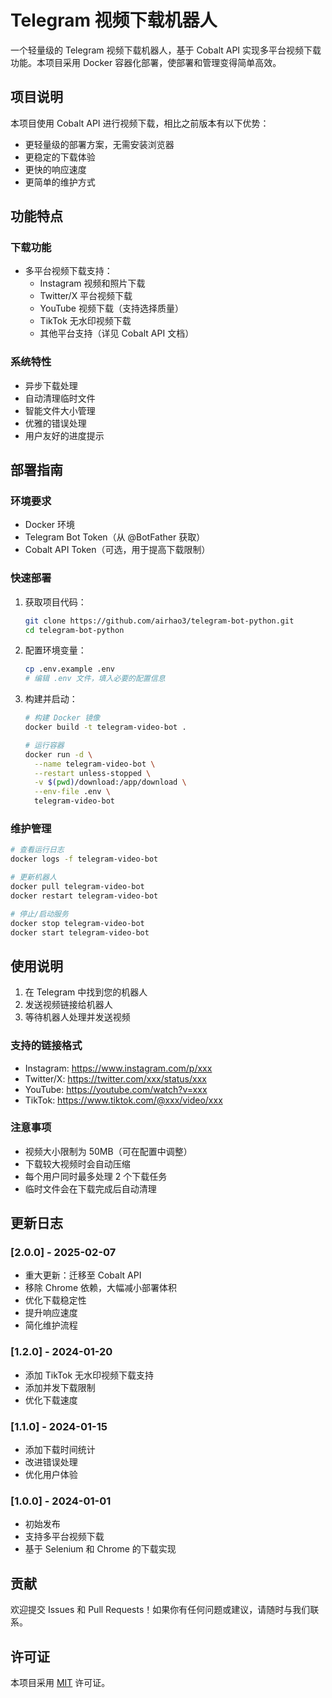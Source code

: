 # Telegram 视频下载机器人

一个轻量级的 Telegram 视频下载机器人，基于 Cobalt API 实现多平台视频下载功能。本项目采用 Docker 容器化部署，使部署和管理变得简单高效。

## 项目说明

本项目使用 Cobalt API 进行视频下载，相比之前版本有以下优势：
- 更轻量级的部署方案，无需安装浏览器
- 更稳定的下载体验
- 更快的响应速度
- 更简单的维护方式

## 功能特点

### 下载功能
- 多平台视频下载支持：
  - Instagram 视频和照片下载
  - Twitter/X 平台视频下载
  - YouTube 视频下载（支持选择质量）
  - TikTok 无水印视频下载
  - 其他平台支持（详见 Cobalt API 文档）

### 系统特性
- 异步下载处理
- 自动清理临时文件
- 智能文件大小管理
- 优雅的错误处理
- 用户友好的进度提示

## 部署指南

### 环境要求
- Docker 环境
- Telegram Bot Token（从 @BotFather 获取）
- Cobalt API Token（可选，用于提高下载限制）

### 快速部署

1. 获取项目代码：
   ```bash
   git clone https://github.com/airhao3/telegram-bot-python.git
   cd telegram-bot-python
   ```

2. 配置环境变量：
   ```bash
   cp .env.example .env
   # 编辑 .env 文件，填入必要的配置信息
   ```

3. 构建并启动：
   ```bash
   # 构建 Docker 镜像
   docker build -t telegram-video-bot .
   
   # 运行容器
   docker run -d \
     --name telegram-video-bot \
     --restart unless-stopped \
     -v $(pwd)/download:/app/download \
     --env-file .env \
     telegram-video-bot
   ```

### 维护管理

```bash
# 查看运行日志
docker logs -f telegram-video-bot

# 更新机器人
docker pull telegram-video-bot
docker restart telegram-video-bot

# 停止/启动服务
docker stop telegram-video-bot
docker start telegram-video-bot
```

## 使用说明

1. 在 Telegram 中找到您的机器人
2. 发送视频链接给机器人
3. 等待机器人处理并发送视频

### 支持的链接格式
- Instagram: https://www.instagram.com/p/xxx
- Twitter/X: https://twitter.com/xxx/status/xxx
- YouTube: https://youtube.com/watch?v=xxx
- TikTok: https://www.tiktok.com/@xxx/video/xxx

### 注意事项
- 视频大小限制为 50MB（可在配置中调整）
- 下载较大视频时会自动压缩
- 每个用户同时最多处理 2 个下载任务
- 临时文件会在下载完成后自动清理


## 更新日志

### [2.0.0] - 2025-02-07
- 重大更新：迁移至 Cobalt API
- 移除 Chrome 依赖，大幅减小部署体积
- 优化下载稳定性
- 提升响应速度
- 简化维护流程

### [1.2.0] - 2024-01-20
- 添加 TikTok 无水印视频下载支持
- 添加并发下载限制
- 优化下载速度

### [1.1.0] - 2024-01-15
- 添加下载时间统计
- 改进错误处理
- 优化用户体验

### [1.0.0] - 2024-01-01
- 初始发布
- 支持多平台视频下载
- 基于 Selenium 和 Chrome 的下载实现

## 贡献

欢迎提交 Issues 和 Pull Requests！如果你有任何问题或建议，请随时与我们联系。

## 许可证

本项目采用 [MIT](LICENSE) 许可证。
